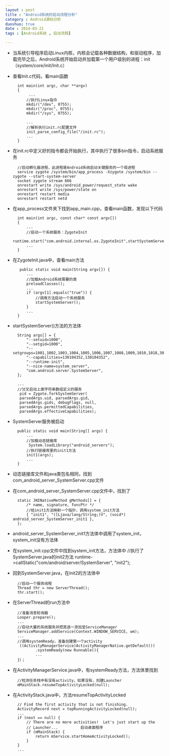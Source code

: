 ```yaml
---
layout : post
title : "Android系统的启动流程分析"
category : Android源码分析
duoshuo: true
date : 2014-03-21
tags : [Android系统 , 启动流程]

---
```


* 当系统引导程序启动Linux内核，内核会记载各种数据结构，和驱动程序，加载完毕之后，Android系统开始启动并加载第一个用户级别的进程：init（system/core/init/Init.c）

* 查看Init.c代码，看main函数

		int main(int argc, char **argv)
		{
	   		 ...
			//执行Linux指令
		    mkdir("/dev", 0755);
		    mkdir("/proc", 0755);
		    mkdir("/sys", 0755);
	
	      	...
	    	//解析执行init.rc配置文件
	    	init_parse_config_file("/init.rc");
			...
		}

* 在init.rc中定义好的指令都会开始执行，其中执行了很多bin指令，启动系统服务

		//启动孵化器进程，此进程是Android系统启动关键服务的一个母进程
		service zygote /system/bin/app_process -Xzygote /system/bin --zygote --start-system-server
    	socket zygote stream 666
   	 	onrestart write /sys/android_power/request_state wake
    	onrestart write /sys/power/state on
    	onrestart restart media
    	onrestart restart netd

* 在app_process文件夹下找到app_main.cpp，查看main函数，发现以下代码

		int main(int argc, const char* const argv[])
		{
	   		...
			//启动一个系统服务：ZygoteInit
	        runtime.start("com.android.internal.os.ZygoteInit",startSystemServer);
			...
		}

* 在ZygoteInit.java中，查看main方法

		 public static void main(String argv[]) {
			...
			//加载Android系统需要的类
			preloadClasses();
			...
			if (argv[1].equals("true")) {
				//调用方法启动一个系统服务
                startSystemServer();
            }
			...
		}

* startSystemServer()方法的方法体

		String args[] = {
            "--setuid=1000",
            "--setgid=1000",
            "--setgroups=1001,1002,1003,1004,1005,1006,1007,1008,1009,1010,1018,3001,3002,3003",
            "--capabilities=130104352,130104352",
            "--runtime-init",
            "--nice-name=system_server",
            "com.android.server.SystemServer",
        };

		...
		//分叉启动上面字符串数组定义的服务
		 pid = Zygote.forkSystemServer(
         parsedArgs.uid, parsedArgs.gid,
         parsedArgs.gids, debugFlags, null,
         parsedArgs.permittedCapabilities,
         parsedArgs.effectiveCapabilities);

* SystemServer服务被启动

		public static void main(String[] args) {
			...
			//加载动态链接库
			 System.loadLibrary("android_servers");
        	//执行链接库里的init1方法
			init1(args);
			...
		}

* 动态链接库文件和java类包名相同，找到com_android_server_SystemServer.cpp文件
* 在com_android_server_SystemServer.cpp文件中，找到了

		static JNINativeMethod gMethods[] = {
		    /* name, signature, funcPtr */
			//给init1方法映射一个指针，调用system_init方法
		    { "init1", "([Ljava/lang/String;)V", (void*) android_server_SystemServer_init1 },
		};

* android_server_SystemServer_init1方法体中调用了system_init，system_init没有方法体

* 在system_init.cpp文件中找到system_init方法，方法体中
		//执行了SystemServer.java的init2方法
		runtime->callStatic("com/android/server/SystemServer", "init2");

* 回到SystemServer.java，在init2的方法体中

		//启动一个服务线程
		Thread thr = new ServerThread();
        thr.start();

* 在ServerThread的run方法中
		
		//准备消息轮询器
		Looper.prepare();
		...
		//启动大量的系统服务并把其逐一添加至ServiceManager
		ServiceManager.addService(Context.WINDOW_SERVICE, wm);
		...
		//调用systemReady，准备创建第一个activity
		 ((ActivityManagerService)ActivityManagerNative.getDefault())
                .systemReady(new Runnable(){
				...
		}）；

* 在ActivityManagerService.java中，有systemReady方法，方法体里找到

		//检测任务栈中有没有activity，如果没有，创建Launcher
		mMainStack.resumeTopActivityLocked(null);

* 在ActivityStack.java中，方法resumeTopActivityLocked

		// Find the first activity that is not finishing.
        ActivityRecord next = topRunningActivityLocked(null);
        ...
        if (next == null) {
            // There are no more activities!  Let's just start up the
            // Launcher...			启动桌面程序
            if (mMainStack) {
                return mService.startHomeActivityLocked();
            }
        }
		...